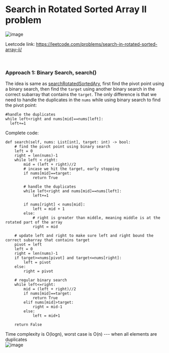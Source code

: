 # Search in Rotated Sorted Array II problem
![image](https://user-images.githubusercontent.com/25105806/132747051-fa5cdaf3-64ab-4bbf-8fdd-8465cba2664b.png)

Leetcode link: https://leetcode.com/problems/search-in-rotated-sorted-array-ii/

<br />

### Approach 1: Binary Search, search()
The idea is same as [searchRotatedSortedAry](https://github.com/artisan1218/LeetCode-Solution/tree/main/searchRotatedSortedAry), first find the pivot point using a binary search, then find the `target` using another binary search in the correct subarray that contains the `target`. The only difference is that we need to handle the duplicates in the `nums` while using binary search to find the pivot point:
```
#handle the duplicates
while left<right and nums[mid]==nums[left]:
  left+=1
```

Complete code:

```python3
def search(self, nums: List[int], target: int) -> bool:
    # find the pivot point using binary search
    left = 0
    right = len(nums)-1
    while left < right:
        mid = (left + right)//2
        # incase we hit the target, early stopping
        if nums[mid]==target:
            return True

        # handle the duplicates
        while left<right and nums[mid]==nums[left]:
            left+=1

        if nums[right] < nums[mid]:
            left = mid + 1
        else:
            # right is greater than middle, meaning middle is at the rotated part of the array
            right = mid

    # update left and right to make sure left and right bound the correct subarray that contains target
    pivot = left
    left = 0
    right = len(nums)-1
    if target>=nums[pivot] and target<=nums[right]:
        left = pivot
    else:
        right = pivot

    # regular binary search
    while left<=right:
        mid = (left + right)//2
        if nums[mid]==target:
            return True
        elif nums[mid]>target:
            right = mid-1
        else:
            left = mid+1

    return False
```

Time complexity is O(logn), worst case is O(n) --- when all elements are duplicates\
![image](https://user-images.githubusercontent.com/25105806/132747553-e3ebc633-4734-408e-bbfa-909c9fce7e4e.png)


